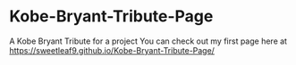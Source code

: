 # Kobe-Bryant-Tribute-Page
A Kobe Bryant Tribute for a project
You can check out my first page here at https://sweetleaf9.github.io/Kobe-Bryant-Tribute-Page/